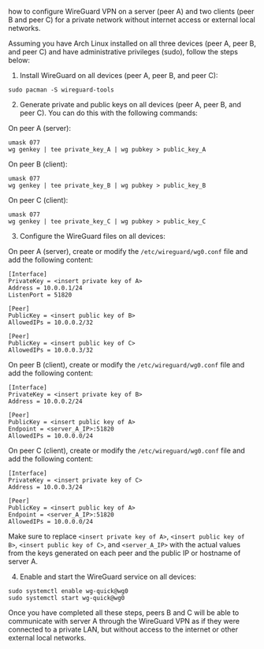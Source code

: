 how to configure WireGuard VPN on a server (peer A) and two clients (peer B and peer C) for a private network without internet access or external local networks.

Assuming you have Arch Linux installed on all three devices (peer A, peer B, and peer C) and have administrative privileges (sudo), follow the steps below:

1. Install WireGuard on all devices (peer A, peer B, and peer C):

```
sudo pacman -S wireguard-tools
```

2. Generate private and public keys on all devices (peer A, peer B, and peer C). You can do this with the following commands:

On peer A (server):
```
umask 077
wg genkey | tee private_key_A | wg pubkey > public_key_A
```

On peer B (client):
```
umask 077
wg genkey | tee private_key_B | wg pubkey > public_key_B
```

On peer C (client):
```
umask 077
wg genkey | tee private_key_C | wg pubkey > public_key_C
```

3. Configure the WireGuard files on all devices:

On peer A (server), create or modify the `/etc/wireguard/wg0.conf` file and add the following content:

```
[Interface]
PrivateKey = <insert private key of A>
Address = 10.0.0.1/24
ListenPort = 51820

[Peer]
PublicKey = <insert public key of B>
AllowedIPs = 10.0.0.2/32

[Peer]
PublicKey = <insert public key of C>
AllowedIPs = 10.0.0.3/32
```

On peer B (client), create or modify the `/etc/wireguard/wg0.conf` file and add the following content:

```
[Interface]
PrivateKey = <insert private key of B>
Address = 10.0.0.2/24

[Peer]
PublicKey = <insert public key of A>
Endpoint = <server_A_IP>:51820
AllowedIPs = 10.0.0.0/24
```

On peer C (client), create or modify the `/etc/wireguard/wg0.conf` file and add the following content:

```
[Interface]
PrivateKey = <insert private key of C>
Address = 10.0.0.3/24

[Peer]
PublicKey = <insert public key of A>
Endpoint = <server_A_IP>:51820
AllowedIPs = 10.0.0.0/24
```

Make sure to replace `<insert private key of A>`, `<insert public key of B>`, `<insert public key of C>`, and `<server_A_IP>` with the actual values from the keys generated on each peer and the public IP or hostname of server A.

4. Enable and start the WireGuard service on all devices:

```
sudo systemctl enable wg-quick@wg0
sudo systemctl start wg-quick@wg0
```

Once you have completed all these steps, peers B and C will be able to communicate with server A through the WireGuard VPN as if they were connected to a private LAN, but without access to the internet or other external local networks.